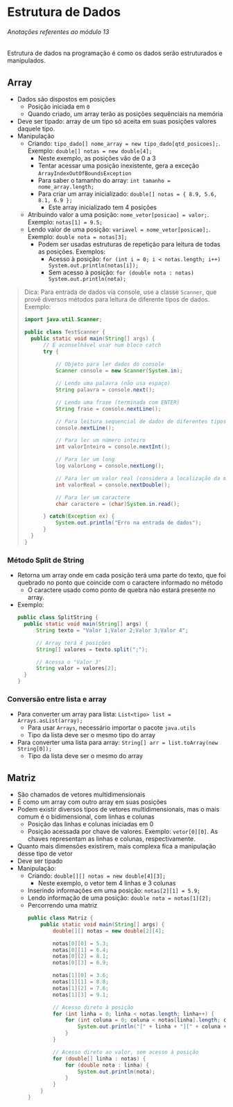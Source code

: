 # Estrutura de Dados

###### Anotações referentes ao módulo 13

Estrutura de dados na programação é como os dados serão estruturados e manipulados.

## Array

- Dados são dispostos em posições
  - Posição iniciada em `0`
  - Quando criado, um array terão as posições sequênciais na memória
- Deve ser tipado: array de um tipo só aceita em suas posições valores daquele tipo.
- Manipulação
  - Criando: `tipo_dado[] nome_array = new tipo_dado[qtd_posicoes];`. Exemplo: `double[] notas = new double[4];`
    - Neste exemplo, as posições vão de 0 a 3
    - Tentar acessar uma posição inexistente, gera a exceção `ArrayIndexOutOfBoundsException`
    - Para saber o tamanho do array: `int tamanho = nome_array.length;`
    - Para criar um array inicializado: `double[] notas = { 8.9, 5.6, 8.1, 6.9 };`
      - Este array inicializado tem 4 posições
  - Atribuindo valor a uma posição: `nome_vetor[posicao] = valor;`. Exemplo: `notas[1] = 9.5;`
  - Lendo valor de uma posição: `variavel = nome_vetor[posicao];`. Exemplo: `double nota = notas[3];`
    - Podem ser usadas estruturas de repetição para leitura de todas as posições. Exemplos:
      - Acesso à posição: `for (int i = 0; i < notas.length; i++) System.out.println(notas[i]);`
      - Sem acesso à posição: `for (double nota : notas) System.out.println(nota);`

> Dica: Para entrada de dados via console, use a classe `Scanner`, que provê diversos métodos para leitura de diferente tipos de dados. Exemplo:
> 
> ~~~java
> import java.util.Scanner;
> 
> public class TestScanner {
>   public static void main(String[] args) {
>       // É aconselhável usar num bloco catch
>       try {
>           
>           // Objeto para ler dados do console
>           Scanner console = new Scanner(System.in);
> 
>           // Lendo uma palavra (não usa espaço)
>           String palavra = console.next();
> 
>           // Lendo uma frase (terminada com ENTER)
>           String frase = console.nextLine();
> 
>           // Para leitura sequencial de dados de diferentes tipos, esvazie o buffer de memória
>           console.nextLine();
> 
>           // Para ler um número inteiro
>           int valorInteiro = console.nextInt();
> 
>           // Para ler um long
>           log valorLong = console.nextLong();
> 
>           // Para ler um valor real (considera a localização da máquina)
>           int valorReal = console.nextDouble();
> 
>           // Para ler um caractere
>           char caractere = (char)System.in.read();
> 
>       } catch(Exception ex) {
>           System.out.println("Erro na entrada de dados");
>       }
>   }
> }
> ~~~

### Método Split de String

- Retorna um array onde em cada posição terá uma parte do texto, que foi quebrado no ponto que coincide com o caractere informado no método
  - O caractere usado como ponto de quebra não estará presente no array.
- Exemplo:
  ~~~java
  public class SplitString {
    public static void main(String[] args) {
        String texto = "Valor 1;Valor 2;Valor 3;Valor 4";
  
        // Array terá 4 posições
        String[] valores = texto.split(";");
  
        // Acessa o "Valor 3"
        String valor = valores[2]; 
    }
  }
  ~~~

### Conversão entre lista e array

- Para converter um array para lista: `List<tipo> list = Arrays.asList(array);`
  - Para usar `Arrays`, necessário importar o pacote `java.utils`
  - Tipo da lista deve ser o mesmo tipo do array
- Para converter uma lista para array: `String[] arr = list.toArray(new String[0]);`
  - Tipo da lista deve ser o mesmo do array

## Matriz

- São chamados de vetores multidimensionais
- É como um array com outro array em suas posições
- Podem existir diversos tipos de vetores multidimensionais, mas o mais comum é o bidimensional, com linhas e colunas
  - Posição das linhas e colunas iniciadas em 0
  - Posição acessada por chave de valores. Exemplo: `vetor[0][0]`. As chaves representam as linhas e colunas, respectivamente.
- Quanto mais dimensões existirem, mais complexa fica a manipulação desse tipo de vetor
- Deve ser tipado
- Manipulação:
  - Criando: `double[][] notas = new double[4][3];`
    - Neste exemplo, o vetor tem 4 linhas e 3 colunas
  - Inserindo informações em uma posição: `notas[2][1] = 5.9;`
  - Lendo informação de uma posição: `double nota = notas[1][2];`
  - Percorrendo uma matriz
    ~~~java
    public class Matriz {
        public static void main(String[] args) {
            double[][] notas = new double[2][4];
    
            notas[0][0] = 5.3;
            notas[0][1] = 6.4;
            notas[0][2] = 8.1;
            notas[0][3] = 6.9;
    
            notas[1][0] = 3.6;
            notas[1][1] = 8.8;
            notas[1][2] = 7.6;
            notas[1][3] = 9.1;
    
            // Acesso direto à posição
            for (int linha = 0; linha < notas.length; linha++) {
                for (int coluna = 0; coluna < notas[linha].length; coluna++) {
                    System.out.println("[" + linha + "][" + coluna + "] = " + notas[linha][coluna]);
                }
            }
    
            // Acesso direto ao valor, sem acesso à posição
            for (double[] linha : notas) {
                for (double nota : linha) {
                    System.out.println(nota);
                }
            }
        }
    }
    ~~~